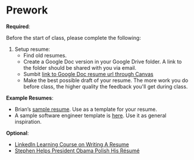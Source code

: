 Prework
======

__Required__:

Before the start of class, please complete the following:

1. Setup resume:
    - Find old resumes.
    - Create a Google Doc version in your Google Drive folder. A link to the folder should be shared with you via email. 
    - Sumbit [link to Google Doc resume url through Canvas](https://usfca.instructure.com/courses/1595047/assignments)
    - Make the best possible draft of your resume. The more work you do before class, the higher quality the feedback you'll get during class.

__Example Resumes__:

-  Brian’s [sample resume](https://docs.google.com/document/d/1ccDXajvwYkLz-wk_t-G6RtJFoGYwsPm-w7mObjvXG0g/edit?usp=sharing). Use as a template for your resume.
-  A sample software engineer template is [here](https://github.com/sb2nov/resume). Use it as general inspiration.


__Optional__:

- [LinkedIn Learning Course on Writing A Resume](https://www.linkedin.com/learning/writing-a-resume/writing-a-successful-resume?u=2204681)
- [Stephen Helps President Obama Polish His Résumé](https://www.youtube.com/watch?v=aRQLU3IwNYs)
